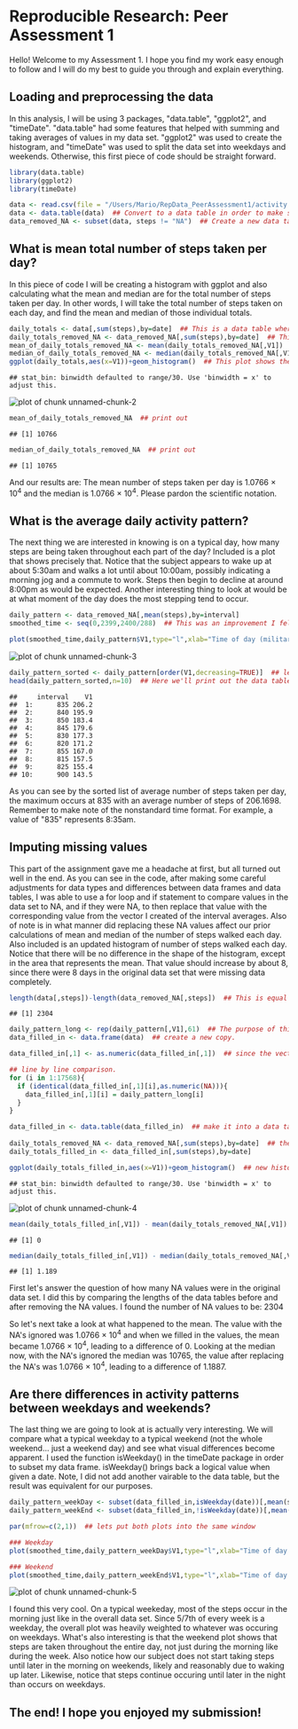 # Reproducible Research: Peer Assessment 1

Hello!  Welcome to my Assessment 1.  I hope you find my work easy enough to follow and I will do my best to guide you through and explain everything.

## Loading and preprocessing the data

In this analysis, I will be using 3 packages, "data.table", "ggplot2", and "timeDate".  "data.table" had some features that helped with summing and taking averages of values in my data set.  "ggplot2" was used to create the histogram, and "timeDate" was used to split the data set into weekdays and weekends.  Otherwise, this first piece of code should be straight forward.


```r
library(data.table)
library(ggplot2)
library(timeDate)

data <- read.csv(file = "/Users/Mario/RepData_PeerAssessment1/activity.csv")
data <- data.table(data)  ## Convert to a data table in order to make some things easier later.
data_removed_NA <- subset(data, steps != "NA")  ## Create a new data table without NA values.
```

## What is mean total number of steps taken per day?

In this piece of code I will be creating a histogram with ggplot and also calculating what the mean and median are for the total number of steps taken per day.  In other words, I will take the total number of steps taken on each day, and find the mean and median of those individual totals.


```r
daily_totals <- data[,sum(steps),by=date]  ## This is a data table where each row is a date and the steps for that date.
daily_totals_removed_NA <- data_removed_NA[,sum(steps),by=date]  ## This is the same as the previous line, but no NA's.
mean_of_daily_totals_removed_NA <- mean(daily_totals_removed_NA[,V1])  ## This is the mean of total steps taken each day.
median_of_daily_totals_removed_NA <- median(daily_totals_removed_NA[,V1])  ## This is the median of total steps taken each day.
ggplot(daily_totals,aes(x=V1))+geom_histogram()  ## This plot shows the distribution of number of steps taken per day. X is steps, Y is count.
```

```
## stat_bin: binwidth defaulted to range/30. Use 'binwidth = x' to adjust this.
```

![plot of chunk unnamed-chunk-2](figure/unnamed-chunk-2.png) 

```r
mean_of_daily_totals_removed_NA  ## print out
```

```
## [1] 10766
```

```r
median_of_daily_totals_removed_NA  ## print out
```

```
## [1] 10765
```

And our results are:  The mean number of steps taken per day is 1.0766 &times; 10<sup>4</sup> and the median is 1.0766 &times; 10<sup>4</sup>.  Please pardon the scientific notation.

## What is the average daily activity pattern?

The next thing we are interested in knowing is on a typical day, how many steps are being taken throughout each part of the day?  Included is a plot that shows precisely that.  Notice that the subject appears to wake up at about 5:30am and walks a lot until about 10:00am, possibly indicating a morning jog and a commute to work.  Steps then begin to decline at around 8:00pm as would be expected.  Another interesting thing to look at would be at what moment of the day does the most stepping tend to occur.


```r
daily_pattern <- data_removed_NA[,mean(steps),by=interval]
smoothed_time <- seq(0,2399,2400/288)  ## This was an improvement I felt on the independent variable.  Since the time intervals used a nonstandard format, 850 representing 8:50, this led to "gaps" because the value that followed 855 was 900.  So I instead used a sequence with no gaps.

plot(smoothed_time,daily_pattern$V1,type="l",xlab="Time of day (military time)",ylab="Steps per 5 minute interval",main="Average of steps taken within each interval across all days")
```

![plot of chunk unnamed-chunk-3](figure/unnamed-chunk-3.png) 

```r
daily_pattern_sorted <- daily_pattern[order(V1,decreasing=TRUE)]  ## lets order the data table based on number of steps taken.
head(daily_pattern_sorted,n=10)  ## Here we'll print out the data table and see what's at the top.
```

```
##     interval    V1
##  1:      835 206.2
##  2:      840 195.9
##  3:      850 183.4
##  4:      845 179.6
##  5:      830 177.3
##  6:      820 171.2
##  7:      855 167.0
##  8:      815 157.5
##  9:      825 155.4
## 10:      900 143.5
```

As you can see by the sorted list of average number of steps taken per day, the maximum occurs at 835 with an average number of steps of 206.1698.  Remember to make note of the nonstandard time format.  For example, a value of "835" represents 8:35am.

## Imputing missing values

This part of the assignment gave me a headache at first, but all turned out well in the end.  As you can see in the code, after making some careful adjustments for data types and differences between data frames and data tables, I was able to use a for loop and if statement to compare values in the data set to NA, and if they were NA, to then replace that value with the corresponding value from the vector I created of the interval averages.  Also of note is in what manner did replacing these NA values affect our prior calculations of mean and median of the number of steps walked each day.  Also included is an updated histogram of number of steps walked each day.  Notice that there will be no difference in the shape of the histogram, except in the area that represents the mean.  That value should increase by about 8, since there were 8 days in the original data set that were missing data completely.



```r
length(data[,steps])-length(data_removed_NA[,steps])  ## This is equal to the number of NA values in the data.
```

```
## [1] 2304
```

```r
daily_pattern_long <- rep(daily_pattern[,V1],61)  ## The purpose of this was to make the vector the same length as the data table, for easy line by line comparison.
data_filled_in <- data.frame(data)  ## create a new copy.

data_filled_in[,1] <- as.numeric(data_filled_in[,1])  ## since the vector has numberic types, best to just make this whole column numeric as well.  Otherwise, the replaced NA's will become numeric types, while the unreplaced original values will be int types.

## line by line comparison.
for (i in 1:17568){  
  if (identical(data_filled_in[,1][i],as.numeric(NA))){
    data_filled_in[,1][i] = daily_pattern_long[i]
  }
}

data_filled_in <- data.table(data_filled_in)  ## make it into a data table again
             
daily_totals_removed_NA <- data_removed_NA[,sum(steps),by=date]  ## these two lines are equivalent to what was done ealier
daily_totals_filled_in <- data_filled_in[,sum(steps),by=date]

ggplot(daily_totals_filled_in,aes(x=V1))+geom_histogram()  ## new histogram.  Only difference is 8 new values at the same location.
```

```
## stat_bin: binwidth defaulted to range/30. Use 'binwidth = x' to adjust this.
```

![plot of chunk unnamed-chunk-4](figure/unnamed-chunk-4.png) 

```r
mean(daily_totals_filled_in[,V1]) - mean(daily_totals_removed_NA[,V1])  ### difference
```

```
## [1] 0
```

```r
median(daily_totals_filled_in[,V1]) - median(daily_totals_removed_NA[,V1])  ### difference
```

```
## [1] 1.189
```

First let's answer the question of how many NA values were in the original data set.  I did this by comparing the lengths of the data tables before and after removing the NA values.  I found the number of NA values to be: 2304

So let's next take a look at what happened to the mean.  The value with the NA's ignored was 1.0766 &times; 10<sup>4</sup> and when we filled in the values, the mean became 1.0766 &times; 10<sup>4</sup>, leading to a difference of 0.  Looking at the median now, with the NA's ignored the median was 10765, the value after replacing the NA's was 1.0766 &times; 10<sup>4</sup>, leading to a difference of 1.1887.

## Are there differences in activity patterns between weekdays and weekends?

The last thing we are going to look at is actually very interesting.  We will compare what a typical weekday to a typical weekend (not the whole weekend... just a weekend day) and see what visual differences become apparent.  I used the function isWeekday() in the timeDate package in order to subset my data frame.  isWeekday() brings back a logical value when given a date.  Note, I did not add another vairable to the data table, but the result was equivalent for our purposes.


```r
daily_pattern_weekDay <- subset(data_filled_in,isWeekday(date))[,mean(steps),by=interval]  ## subsetting by logical value, isWeekday(), then mean
daily_pattern_weekEnd <- subset(data_filled_in,!isWeekday(date))[,mean(steps),by=interval]  ## subsetting by logical value, isWeekday(), then mean

par(mfrow=c(2,1))  ## lets put both plots into the same window

### Weekday
plot(smoothed_time,daily_pattern_weekDay$V1,type="l",xlab="Time of day (military time)",ylab="Steps per 5 minute interval",main="Weekdays: Average of steps taken within each interval across all days")

### Weekend
plot(smoothed_time,daily_pattern_weekEnd$V1,type="l",xlab="Time of day (military time)",ylab="Steps per 5 minute interval",main="Weekends: Average of steps taken within each interval across all days")
```

![plot of chunk unnamed-chunk-5](figure/unnamed-chunk-5.png) 

I found this very cool.  On a typical weekeday, most of the steps occur in the morning just like in the overall data set.  Since 5/7th of every week is a weekday, the overall plot was heavily weighted to whatever was occuring on weekdays.  What's also interesting is that the weekend plot shows that steps are taken throughout the entire day, not just during the morning like during the week.  Also notice how our subject does not start taking steps until later in the morning on weekends, likely and reasonably due to waking up later.  Likewise, notice that steps continue occuring until later in the night than occurs on weekdays.

## The end! I hope you enjoyed my submission!
